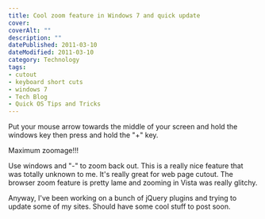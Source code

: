 ```yaml
---
title: Cool zoom feature in Windows 7 and quick update
cover: 
coverAlt: ""
description: ""
datePublished: 2011-03-10  
dateModified: 2011-03-10 
category: Technology
tags:
- cutout
- keyboard short cuts
- windows 7
- Tech Blog
- Quick OS Tips and Tricks
---
```


Put your mouse arrow towards the middle of your screen and hold the windows key then press and hold the "+" key.  

Maximum zoomage!!!  

Use windows and "-" to zoom back out.  This is a really nice feature that was totally unknown to me. It's really great for web page cutout. The browser zoom feature is pretty lame and zooming in Vista was really glitchy. 

Anyway, I've been working on a bunch of jQuery plugins and trying to update some of my sites.  Should have some cool stuff to post soon.
